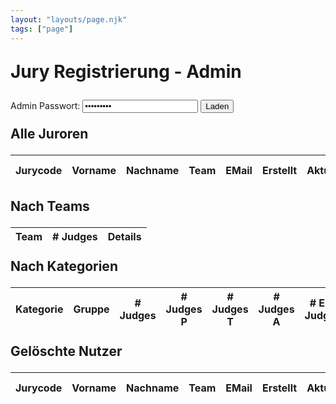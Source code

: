 ```yaml
---
layout: "layouts/page.njk"
tags: ["page"]
---
```


# Jury Registrierung - Admin

<main>
<form method="post" id="password">
<label>Admin Passwort:</label>
<input type="password" id="pass" value="bewertung">
<input type="submit" value="Laden">
</form>

## Alle Juroren

<table>
<thead>
<tr>
<th>Jurycode</th>
<th>Vorname</th>
<th>Nachname</th>
<th>Team</th>
<th>EMail</th>
<th>Erstellt</th>
<th>Aktualisiert</th>
<th>Registriert für</th>
<th>Löschen</th>
</tr>
</thead>
<tbody id="byUsers">

</tbody>
</table>

## Nach Teams

<table>
<thead>
<tr>
<th>Team</th>
<th># Judges</th>
<th>Details</th>
</tr>
</thead>
<tbody id="byTeams">

</tbody>
</table>

## Nach Kategorien

<table>
<thead>
<tr>
<th>Kategorie</th>
<th>Gruppe</th>
<th># Judges</th>
<th># Judges P</th>
<th># Judges T</th>
<th># Judges A</th>
<th># Erf. Judges</th>
<th>Details</th>
</tr>
</thead>
<tbody id="byCategoryGroup">

</tbody>
</table>

## Gelöschte Nutzer

<table>
<thead>
<tr>
<th>Jurycode</th>
<th>Vorname</th>
<th>Nachname</th>
<th>Team</th>
<th>EMail</th>
<th>Erstellt</th>
<th>Aktualisiert</th>
<th>Registriert für</th>
<th>Restore</th>
</tr>
</thead>
<tbody id="deletedUsers">

</tbody>
</table>
</main>

<style>

  h1, h2, table {
    margin-block: 1em;
  }
.tag {
  display: inline-block;
  text-align: center;
  padding: .2rem .2rem;
  border: 1px solid;
  --hue: 0;
  --sat: 50%;
  background: hsl(var(--hue), var(--sat), 25%);
  font-size: .75rem;
}

.tag.c-EM {
  --hue: 60;
}
.tag.c-EW {
  --hue: 120;
}
.tag.c-P {
  --hue: 180;
}
.tag.c-K {
  --hue: 240;
}
.tag.c-G {
  --hue: 300;
}
.tag.g-JE {
  --sat: 33%
}
.tag.g-E {
  --sat: 66%
}
.tag.g-SE {
  --sat: 100%
}
</style>

<script type="module">
  const getUserTags = (user) => {
    let result = "";
    for(const [key, types] of Object.entries(user.judges)) {
      const [category, group] = key.split("/")
      const cTag = category.split("-").map(s => s[0].toUpperCase()).join("")
      const gTag = group.split("-").map(s => s[0].toUpperCase()).join("")
      result +=`<div class="tag c-${cTag} g-${gTag}">${cTag}/${gTag}<br>
      ${types.map(s => s.toUpperCase()).join(",")}</div>`
    }
    return result;
  }

  const renderByUsers = (data) => {
    const byUsers = document.querySelector("#byUsers");
    byUsers.innerHTML = data.map(user => `<tr>
      <td>${user.jurycode}</td>
      <td>${user.firstname}</td>
      <td>${user.lastname}</td>
      <td>${user.team}</td>
      <td>${user.email}</td>
      <td>${user.created_at}</td>
      <td>${user.updated_at}</td>
      <td>${getUserTags(user)}</td>
      <td><form action="{{db.domain}}delete/${user.jurycode}" method="post"><input type="submit" value="Löschen"></form></td>
    </tr>`).join("\n")
  }

  const groupByTeams = (users) => {
    const teams = new Map();
    for(const user of users) {
      if (!teams.has(user.team)) {
        teams.set(user.team, []);
      }
      teams.get(user.team).push(user)
    }
    return teams;
  }

  const renderByTeams = (data) => {
    const byTeams = document.querySelector("#byTeams")
    const usersByTeams = groupByTeams(data);
    let result = "";
    for(const [team, users] of usersByTeams.entries()) {
      result+= `<tr><td rowspan=${users.length}>${team}</td><td rowspan=${users.length}>${users.length}</td><td>
      <details><summary>Juroren</summary>
      <table><thead><tr>
        <th>Jurycode</th>
        <th>Vorname</th>
        <th>Nachname</th>
        <th>EMail</th>
        <th>Registriert für...</th>
      </tr></thead><tbody>`;
      for(const user of users) {
        result += `<tr>
      <td>${user.jurycode}</td>
      <td>${user.firstname}</td>
      <td>${user.lastname}</td>
      <td>${user.email}</td>
      <td>${getUserTags(user)}</td>
    </tr>`
      }
      result += "</tbody></table></details></tr>"
    }

    byTeams.innerHTML = result;

  }

  const groupUsersByCategoryGroup = (users) => {
    const cats = new Map();
    for(const user of users){
      for(const [catGroup, types] of Object.entries(user.judges)){
        const [cat,group] = catGroup.split("/");
        if(!cats.has(cat)) {
          cats.set(cat, new Map())
        }
        const groups = cats.get(cat)
        if(!groups.has(group)) {
          groups.set(group, {
            users: [],
            byType: new Map()
          })
        }
        groups.get(group).users.push(user)
        const byTypeMap = groups.get(group).byType;
        for(const type of user.judges[catGroup]) {
          if(!byTypeMap.has(type)){
            byTypeMap.set(type, [])
          }
          byTypeMap.get(type).push(user)
        }
      }
    }
    return cats
  }

  const renderByCategoryGroups = (users) => {
    const byCategoryGroup = document.querySelector("#byCategoryGroup")
    const grouped = groupUsersByCategoryGroup(users)
    let result = "";
    for(const [cat, groups] of grouped.entries()) {
      [...groups.entries()].forEach(([group, details], i) => {
        result += `<tr>
          <td>${i==0?cat:""}</td>
          <td>${group}</td>
          <td>${details.users.length}</td>
          <td>${details.byType.get("p")?.length || 0}</td>
          <td>${details.byType.get("t")?.length || 0}</td>
          <td>${details.byType.get("a")?.length || 0}</td>
          <td>${details.byType.get("erf")?.length || 0}</td>
          <td>
            <details>
              <summary>Juroren</summary>
              <table>
                <thead>
                  <tr>
                    <th>Jurycode</th>
                    <th>Vorname</th>
                    <th>Nachname</th>
                    <th>EMail</th>
                    <th>Registriert für...</th>
                  </tr>
                </thead>
                <tbody>
                  ${details.users.map(user => `<tr>
                    <td>${user.jurycode}</td>
                    <td>${user.firstname}</td>
                    <td>${user.lastname}</td>
                    <td>${user.email}</td>
                    <td>${getUserTags(user)}</td>
                  </tr>`).join("\n")}
                </tbody>
              </table>
            </details>
          </td>
      </tr>`
      })
    }
    byCategoryGroup.innerHTML = result;
  }

  const renderData = (data )=> {
    renderByUsers(data)
    renderByTeams(data)
    renderByCategoryGroups(data)
  }

  const loadData = async (password) => {
    const passwordEncoded = new URLSearchParams();
    passwordEncoded.append("password", password)
    const resp = await fetch("{{db.domain}}list", {
      method: "POST",
      mode: "cors",
      headers: {
      'Content-Type': 'application/x-www-form-urlencoded',
      },
      body: passwordEncoded
    });
    const data = await resp.json();
    console.log(data)
    renderData(data)
  }

  const loadDeleted = async (password) => {
    const passwordEncoded = new URLSearchParams();
    passwordEncoded.append("password", password)
    const resp = await fetch("{{db.domain}}listDeleted", {
      method: "POST",
      mode: "cors",
      headers: {
      'Content-Type': 'application/x-www-form-urlencoded',
      },
      body: passwordEncoded
    });
    const data = await resp.json();
    console.log(data)
    const byUsers = document.querySelector("#deletedUsers");
    if(data){

      byUsers.innerHTML = data.map(user => `<tr>
      <td>${user.jurycode}</td>
      <td>${user.firstname}</td>
      <td>${user.lastname}</td>
      <td>${user.team}</td>
      <td>${user.email}</td>
      <td>${user.created_at}</td>
      <td>${user.updated_at}</td>
      <td>${getUserTags(user)}</td>
      <td><form action="{{db.domain}}restore/${user.jurycode}" method="post"><input type="submit" value="Restore"></form></td>
    </tr>`).join("\n")
    }
  }

  document.querySelector("#password").addEventListener("submit", (e) => {
    e.preventDefault();
    const password = document.querySelector("#pass").value;
    loadData(password);
    loadDeleted(password);
    return false;
  })
</script>
